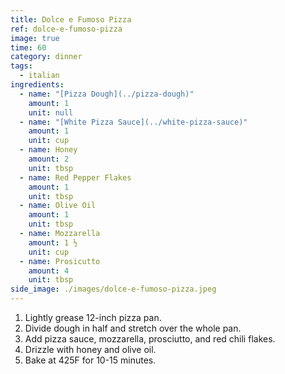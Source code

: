 ```yaml
---
title: Dolce e Fumoso Pizza
ref: dolce-e-fumoso-pizza
image: true
time: 60
category: dinner
tags:
  - italian
ingredients:
  - name: "[Pizza Dough](../pizza-dough)"
    amount: 1
    unit: null
  - name: "[White Pizza Sauce](../white-pizza-sauce)"
    amount: 1
    unit: cup
  - name: Honey
    amount: 2
    unit: tbsp
  - name: Red Pepper Flakes
    amount: 1
    unit: tbsp
  - name: Olive Oil
    amount: 1
    unit: tbsp
  - name: Mozzarella
    amount: 1 ½
    unit: cup
  - name: Prosicutto
    amount: 4
    unit: tbsp
side_image: ./images/dolce-e-fumoso-pizza.jpeg
---
```

1. Lightly grease 12-inch pizza pan.
2. Divide dough in half and stretch over the whole pan.
3. Add pizza sauce, mozzarella, prosciutto, and red chili flakes.
4. Drizzle with honey and olive oil.
5. Bake at 425F for 10-15 minutes.
